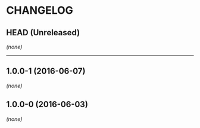 CHANGELOG
=========

## HEAD (Unreleased)
_(none)_

--------------------

## 1.0.0-1 (2016-06-07)
_(none)_

## 1.0.0-0 (2016-06-03)
_(none)_


